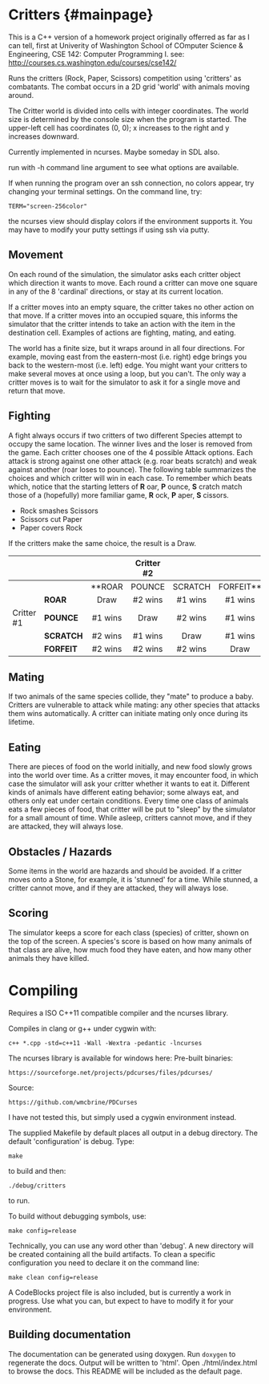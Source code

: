 Critters                    {#mainpage}
=========

This is a C++ version of a homework project originally offerred
as far as I can tell, first at Univerity of Washington
School of COmputer Science & Engineering, CSE 142: Computer Programming I.
see: http://courses.cs.washington.edu/courses/cse142/

Runs the critters (Rock, Paper, Scissors) competition using 'critters' as
combatants. The combat occurs in a 2D grid 'world' with animals moving around.

The Critter world is divided into cells with integer coordinates. 
The world size is determined by the console size when the program is started.
The upper-left cell has coordinates (0, 0); 
x increases to the right and y increases downward.

Currently implemented in ncurses. Maybe someday in SDL also.

run with -h command line argument to see what options are available.

If when running the program over an ssh connection, no colors appear,
try changing your terminal settings.  On the command line, try:

    TERM="screen-256color"

the ncurses view should display colors if the environment supports it.
You may have to modify your putty settings if using ssh via putty.


Movement
--------
On each round of the simulation, the simulator asks each critter object which 
direction it wants to move. 
Each round a critter can move one square in any of the 8 'cardinal' directions, 
or stay at its current location.

If a critter moves into an empty square, the critter takes no other action
on that move.
If a critter moves into an occupied square, this informs the simulator that the
critter intends to take an action with the item in the destination cell.
Examples of actions are fighting, mating, and eating.

The world has a finite size, but it wraps around in all four directions. 
For example, moving east from the eastern-most (i.e. right) edge brings you back 
to the western-most (i.e. left) edge. 
You might want your critters to make several moves at once using a loop, but you can't. 
The only way a critter moves is to wait for the simulator to ask it for a 
single move and return that move.

Fighting
--------
A fight always occurs if two critters of two different Species attempt to occupy the same location.
The winner lives and the loser is removed from the game.
Each critter chooses one of the 4 possible Attack options.
Each attack is strong against one other attack (e.g. roar beats scratch) 
and weak against another (roar loses to pounce). 
The following table summarizes the choices and which critter will win in each case. 
To remember which beats which, notice that the starting letters of 
**R** oar, **P** ounce, **S** cratch match those of a (hopefully) more familiar game, 
**R** ock, **P** aper, **S** cissors. 

 - Rock smashes Scissors
 - Scissors cut Paper
 - Paper covers Rock

If the critters make the same choice, the result is a Draw.

|            |             |         | Critter #2 |         |           |
|------------|:------------|:-------:|:----------:|:-------:|:---------:|
|            |             | **ROAR  | POUNCE     | SCRATCH | FORFEIT** |
|            | **ROAR**    |   Draw  |   #2 wins  | #1 wins |  #1 wins  |
| Critter #1 | **POUNCE**  | #1 wins |    Draw    | #2 wins |  #1 wins  |
|            | **SCRATCH** | #2 wins |   #1 wins  |   Draw  |  #1 wins  |
|            | **FORFEIT** | #2 wins |   #2 wins  | #2 wins |    Draw   |

Mating
------
If two animals of the same species collide, they "mate" to produce a baby. 
Critters are vulnerable to attack while mating: 
any other species that attacks them wins automatically. 
A critter can initiate mating only once during its lifetime.

Eating
------
There are pieces of food on the world initially, and new food slowly grows into the world over time. 
As a critter moves, it may encounter food, in which case the simulator will ask your
critter whether it wants to eat it. 
Different kinds of animals have different eating behavior; 
some always eat, and others only eat under certain conditions. 
Every time one class of animals eats a few pieces of food, that critter will be 
put to "sleep" by the simulator for a small amount of time. 
While asleep, critters cannot move, and if they are attacked, they will always lose.

Obstacles / Hazards
-------------------
Some items in the world are hazards and should be avoided.
If a critter moves onto a Stone, for example, it is 'stunned' for a time.
While stunned, a critter cannot move, and if they are attacked, they will always lose.



Scoring
-------
The simulator keeps a score for each class (species) of critter, 
shown on the top of the screen. 
A species's score is based on how many animals of that class are alive, 
how much food they have eaten, and how many other animals they have killed.


Compiling
=========

Requires a ISO C++11 compatible compiler and the ncurses library.

Compiles in clang or g++ under cygwin with:

    c++ *.cpp -std=c++11 -Wall -Wextra -pedantic -lncurses

The ncurses library is available for windows here:
Pre-built binaries:

    https://sourceforge.net/projects/pdcurses/files/pdcurses/
Source:

    https://github.com/wmcbrine/PDCurses

I have not tested this, but simply used a cygwin environment instead.

The supplied Makefile by default places all output in a debug directory.
The default 'configuration' is debug.
Type:

    make

to build and then:

    ./debug/critters

to run.

To build without debugging symbols, use:

    make config=release

Technically, you can use any word other than 'debug'.
A new directory will be created containing all the build artifacts.
To clean a specific configuration you need to declare it on the command line:

    make clean config=release

A CodeBlocks project file is also included, but is currently a work in progress.
Use what you can, but expect to have to modify it for your environment.
 
Building documentation
----------------------

The documentation can be generated using doxygen.
Run `doxygen` to regenerate the docs.
Output will be written to 'html'.
Open ./html/index.html to browse the docs.
This README will be included as the default page.




